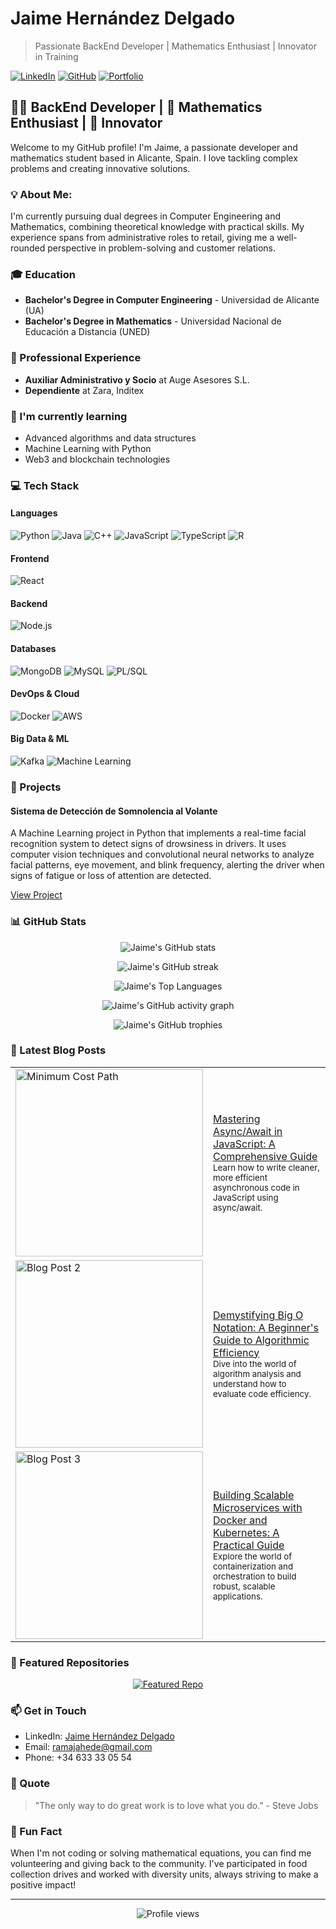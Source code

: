 # Jaime Hernández Delgado
> Passionate BackEnd Developer | Mathematics Enthusiast | Innovator in Training

[![LinkedIn](https://img.shields.io/badge/LinkedIn-blue?style=for-the-badge&logo=linkedin&logoColor=white)](https://www.linkedin.com/in/nickhernm)
[![GitHub](https://img.shields.io/badge/GitHub-black?style=for-the-badge&logo=github&logoColor=white)](https://github.com/nickhernm)
[![Portfolio](https://img.shields.io/badge/Portfolio-green?style=for-the-badge&logo=firefox&logoColor=white)](https://nickhernm.com)

## 👨‍💻 BackEnd Developer | 🧮 Mathematics Enthusiast | 🚀 Innovator

Welcome to my GitHub profile! I'm Jaime, a passionate developer and mathematics student based in Alicante, Spain. I love tackling complex problems and creating innovative solutions.

### 💡 About Me:

I'm currently pursuing dual degrees in Computer Engineering and Mathematics, combining theoretical knowledge with practical skills. My experience spans from administrative roles to retail, giving me a well-rounded perspective in problem-solving and customer relations.

### 🎓 Education

- **Bachelor's Degree in Computer Engineering** - Universidad de Alicante (UA)
- **Bachelor's Degree in Mathematics** - Universidad Nacional de Educación a Distancia (UNED)

### 💼 Professional Experience

- **Auxiliar Administrativo y Socio** at Auge Asesores S.L.
- **Dependiente** at Zara, Inditex

### 🌱 I'm currently learning
- Advanced algorithms and data structures
- Machine Learning with Python
- Web3 and blockchain technologies

### 💻 Tech Stack

#### Languages
![Python](https://img.shields.io/badge/Python-3776AB?style=for-the-badge&logo=python&logoColor=white)
![Java](https://img.shields.io/badge/Java-ED8B00?style=for-the-badge&logo=java&logoColor=white)
![C++](https://img.shields.io/badge/C++-00599C?style=for-the-badge&logo=c%2B%2B&logoColor=white)
![JavaScript](https://img.shields.io/badge/JavaScript-F7DF1E?style=for-the-badge&logo=javascript&logoColor=black)
![TypeScript](https://img.shields.io/badge/TypeScript-007ACC?style=for-the-badge&logo=typescript&logoColor=white)
![R](https://img.shields.io/badge/R-276DC3?style=for-the-badge&logo=r&logoColor=white)

#### Frontend
![React](https://img.shields.io/badge/React-20232A?style=for-the-badge&logo=react&logoColor=61DAFB)

#### Backend
![Node.js](https://img.shields.io/badge/Node.js-43853D?style=for-the-badge&logo=node.js&logoColor=white)

#### Databases
![MongoDB](https://img.shields.io/badge/MongoDB-4EA94B?style=for-the-badge&logo=mongodb&logoColor=white)
![MySQL](https://img.shields.io/badge/MySQL-005C84?style=for-the-badge&logo=mysql&logoColor=white)
![PL/SQL](https://img.shields.io/badge/PLSQL-F80000?style=for-the-badge&logo=oracle&logoColor=black)

#### DevOps & Cloud
![Docker](https://img.shields.io/badge/Docker-2CA5E0?style=for-the-badge&logo=docker&logoColor=white)
![AWS](https://img.shields.io/badge/Amazon_AWS-232F3E?style=for-the-badge&logo=amazon-aws&logoColor=white)

#### Big Data & ML
![Kafka](https://img.shields.io/badge/Apache_Kafka-231F20?style=for-the-badge&logo=apache-kafka&logoColor=white)
![Machine Learning](https://img.shields.io/badge/Machine_Learning-FF6F00?style=for-the-badge&logo=TensorFlow&logoColor=white)

### 🚀 Projects

#### Sistema de Detección de Somnolencia al Volante
A Machine Learning project in Python that implements a real-time facial recognition system to detect signs of drowsiness in drivers. It uses computer vision techniques and convolutional neural networks to analyze facial patterns, eye movement, and blink frequency, alerting the driver when signs of fatigue or loss of attention are detected.

[View Project](https://github.com/nickhernm/drowsiness-detection)

### 📊 GitHub Stats

<p align="center">
  <img src="https://github-readme-stats.vercel.app/api?username=nickhernm&show_icons=true&theme=radical" alt="Jaime's GitHub stats" />
</p>

<p align="center">
  <img src="https://github-readme-streak-stats.herokuapp.com/?user=nickhernm&theme=radical" alt="Jaime's GitHub streak" />
</p>

<p align="center">
  <img src="https://github-readme-stats.vercel.app/api/top-langs/?username=nickhernm&layout=compact&theme=radical" alt="Jaime's Top Languages" />
</p>

<p align="center">
  <img src="https://activity-graph.herokuapp.com/graph?username=nickhernm&theme=radical" alt="Jaime's GitHub activity graph" />
</p>

<p align="center">
  <img src="https://github-profile-trophy.vercel.app/?username=nickhernm&theme=radical&column=7&margin-w=15&margin-h=15" alt="Jaime's GitHub trophies" />
</p>

### 📘 Latest Blog Posts

<!-- BLOG-POST-LIST:START -->
<table>
  <tr>
    <td width="300px">
      <a href="https://nickhernm.com/blogPost/MCPADA">
        <img src="https://res.cloudinary.com/practicaldev/image/fetch/s--5nRp0VJu--/c_imagga_scale,f_auto,fl_progressive,h_420,q_auto,w_1000/https://dev-to-uploads.s3.amazonaws.com/uploads/articles/j8wo9f1mou6g5469671h.jpg" alt="Minimum Cost Path" width="300px"/>
      </a>
    </td>
    <td>
      <a href="https://dev.to/nickhernm/mastering-async-await-in-javascript-a-comprehensive-guide-2mpp">Mastering Async/Await in JavaScript: A Comprehensive Guide</a>
      <br/>
      <sub>Learn how to write cleaner, more efficient asynchronous code in JavaScript using async/await.</sub>
    </td>
  </tr>
  <tr>
    <td width="300px">
      <a href="https://nickhernm.com/blogPost/BigONotation">
        <img src="https://res.cloudinary.com/practicaldev/image/fetch/s--xV8hD3lY--/c_imagga_scale,f_auto,fl_progressive,h_420,q_auto,w_1000/https://dev-to-uploads.s3.amazonaws.com/uploads/articles/7fcq51iio2rdcwvv73am.jpg" alt="Blog Post 2" width="300px"/>
      </a>
    </td>
    <td>
      <a href="https://dev.to/nickhernm/demystifying-big-o-notation-a-beginners-guide-to-algorithmic-efficiency-4hn7">Demystifying Big O Notation: A Beginner's Guide to Algorithmic Efficiency</a>
      <br/>
      <sub>Dive into the world of algorithm analysis and understand how to evaluate code efficiency.</sub>
    </td>
  </tr>
  <tr>
    <td width="300px">
      <a href="https://dev.to/nickhernm/building-scalable-microservices-with-docker-and-kubernetes-a-practical-guide-1nkf">
        <img src="https://res.cloudinary.com/practicaldev/image/fetch/s--nbiH0TVv--/c_imagga_scale,f_auto,fl_progressive,h_420,q_auto,w_1000/https://dev-to-uploads.s3.amazonaws.com/uploads/articles/7x3sj36dmgv4palzzj2q.jpg" alt="Blog Post 3" width="300px"/>
      </a>
    </td>
    <td>
      <a href="https://dev.to/nickhernm/building-scalable-microservices-with-docker-and-kubernetes-a-practical-guide-1nkf">Building Scalable Microservices with Docker and Kubernetes: A Practical Guide</a>
      <br/>
      <sub>Explore the world of containerization and orchestration to build robust, scalable applications.</sub>
    </td>
  </tr>
</table>
<!-- BLOG-POST-LIST:END -->


<!-- 
### 🤝 Open Source Contributions
- [Project Name](Link to project) - Brief description of your contribution
-->

### 🌟 Featured Repositories
<p align="center">
  <a href="https://github.com/nickhernm/repo-name">
    <img src="https://github-readme-stats.vercel.app/api/pin/?username=nickhernm&repo=repo-name&theme=radical" alt="Featured Repo" />
  </a>
</p>

### 📫 Get in Touch

- LinkedIn: [Jaime Hernández Delgado](https://www.linkedin.com/in/nickhernm)
- Email: ramajahede@gmail.com
- Phone: +34 633 33 05 54

### 💭 Quote
> "The only way to do great work is to love what you do." - Steve Jobs

### 🌟 Fun Fact

When I'm not coding or solving mathematical equations, you can find me volunteering and giving back to the community. I've participated in food collection drives and worked with diversity units, always striving to make a positive impact!

---

<p align="center">
  <img src="https://komarev.com/ghpvc/?username=nickhernm&style=flat-square&color=blue" alt="Profile views" />
</p>
